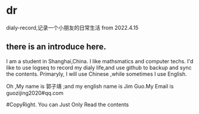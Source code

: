 # dr
dialy-record,记录一个小朋友的日常生活
from 2022.4.15

## there is an introduce here.
I  am a student in Shanghai,China.
I like mathsmatics and computer techs.
I'd like to use logseq to record my dialy life,and use github to backup and sync the contents.
Primaryly, I will use Chinese ,while sometimes I use English.

Oh ,My name is  郭子靖 ;and my english name is Jim Guo.My Email is guozijing2020#qq.com

#CopyRight.
You can Just Only Read the contents 
